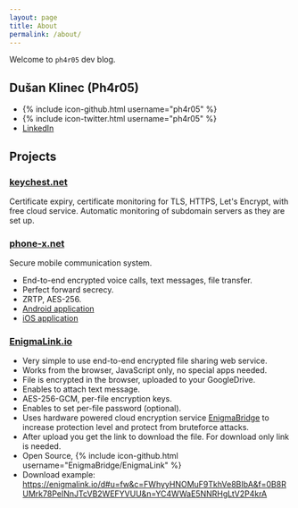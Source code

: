 ```yaml
---
layout: page
title: About
permalink: /about/
---
```


Welcome to `ph4r05` dev blog. 

## Dušan Klinec (Ph4r05)
- {% include icon-github.html username="ph4r05" %}
- {% include icon-twitter.html username="ph4r05" %}
- [LinkedIn](https://www.linkedin.com/in/dklinec)


## Projects

### [keychest.net](https://keychest.net)
Certificate expiry, certificate monitoring for TLS, HTTPS, Let's Encrypt, with free cloud service. Automatic monitoring of subdomain servers as they are set up.

### [phone-x.net](https://www.phone-x.net/)
Secure mobile communication system.

* End-to-end encrypted voice calls, text messages, file transfer.
* Perfect forward secrecy.
* ZRTP, AES-256.
* [Android application](https://play.google.com/store/apps/details?id=net.phonex)
* [iOS application](https://itunes.apple.com/us/app/phonex-secure-communication/id957487057?mt=8)

### [EnigmaLink.io](https://enigmalink.io)

* Very simple to use end-to-end encrypted file sharing web service.
* Works from the browser, JavaScript only, no special apps needed.
* File is encrypted in the browser, uploaded to your GoogleDrive.
* Enables to attach text message.
* AES-256-GCM, per-file encryption keys.
* Enables to set per-file password (optional).
* Uses hardware powered cloud encryption service [EnigmaBridge](https://enigmabridge.com/) to increase protection level and protect from bruteforce attacks.
* After upload you get the link to download the file. For download only link is needed.
* Open Source, {% include icon-github.html username="EnigmaBridge/EnigmaLink" %}
* Download example: <https://enigmalink.io/d#u=fw&c=FWhyyHNOMuF9TkhVe8BIbA&f=0B8RUMrk78PeINnJTcVB2WEFYVUU&n=YC4WWaE5NNRHgLtV2P4krA>


<!--You can find the source code for Jekyll at-->
<!--{% include icon-github.html username="jekyll" %} /-->
<!--[jekyll](https://github.com/jekyll/jekyll)-->
